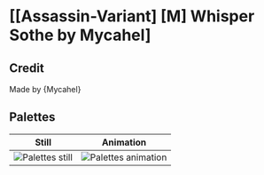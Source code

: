 # [\[Assassin-Variant\] \[M\] Whisper Sothe by Mycahel]

## Credit

Made by {Mycahel}
	
## Palettes

| Still | Animation |
| :---: | :-------: |
| ![Palettes still](./Palettes_000.png) | ![Palettes animation](./Palettes.gif) |
